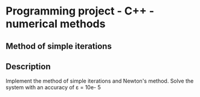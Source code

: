 <h1>Programming project - C++ - numerical methods</h1>
<h2>Method of simple iterations</h2>

<h2>Description</h2>

Implement the method of simple iterations and Newton's method. Solve the system with an accuracy of ε = 10e- 5

<br />

